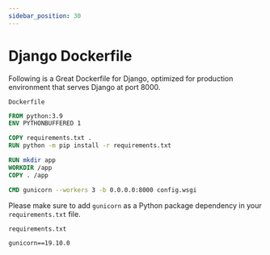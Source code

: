 ```yaml
---
sidebar_position: 30
---
```


# Django Dockerfile

Following is a Great Dockerfile for Django, optimized for production environment that serves Django at port 8000.

`Dockerfile`
```Dockerfile
FROM python:3.9
ENV PYTHONBUFFERED 1

COPY requirements.txt .
RUN python -m pip install -r requirements.txt

RUN mkdir app
WORKDIR /app
COPY . /app

CMD gunicorn --workers 3 -b 0.0.0.0:8000 config.wsgi
```

Please make sure to add `gunicorn` as a Python package dependency in your `requirements.txt` file.

`requirements.txt`
```plaintext
gunicorn==19.10.0
```